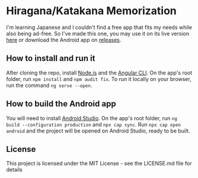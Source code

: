 # Hiragana/Katakana Memorization

I'm learning Japanese and I couldn't find a free app that fits my needs while also being ad-free. So I've made this one, you may use it on its live version [here](https://memorize-japanese.fly.dev/) or download the Android app on [releases](https://github.com/Darkened12/memorize-japanese/releases).

## How to install and run it

After cloning the repo, install [Node.js](https://nodejs.org/en) and the [Angular CLI](https://github.com/angular/angular-cli). On the app's root folder, run `npm install` and `npm audit fix`. 
To run it locally on your browser, run the command `ng serve --open`.

## How to build the Android app

You will need to install [Android Studio](https://developer.android.com/studio). On the app's root folder, run `ng build --configuration production` and `npx cap sync`.
Run `npx cap open android` and the project will be opened on Android Studio, ready to be built.

## License

This project is licensed under the MIT License - see the LICENSE.md file for details
